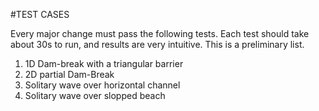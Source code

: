 #TEST CASES

Every major change must pass the following tests. Each test should take about 30s to run, and results are very intuitive. This is a preliminary list.

1. 1D Dam-break with a triangular barrier
2. 2D partial Dam-Break
3. Solitary wave over horizontal channel
4. Solitary wave over slopped beach